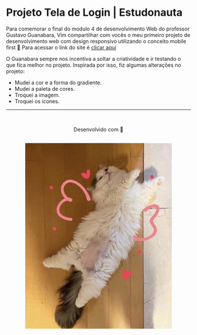 # Projeto Tela de Login | Estudonauta

Para comemorar o final do modulo 4 de desenvolvimento Web do professor Gustavo Guanabara, Vim compartilhar com vocês o meu primeiro projeto de desenvolvimento web com design responsivo utilizando o conceito mobile first 🥳 Para acessar o link do site é [clicar aqui](https://tela-de-login-projeto.netlify.app/)

O Guanabara sempre nos incentiva a soltar a criatividade e ir testando o que fica melhor no projeto. Inspirada por isso, fiz algumas alterações no projeto:

- Mudei a cor e a forma do gradiente.
- Mudei a paleta de cores.
- Troquei a imagem.
- Troquei os icones.

---
<br>
<p align="center">
Desenvolvido com 🧡
</p>
<h2 align="center">
  <img src="img/cat.jfif" width="400">
</h2>